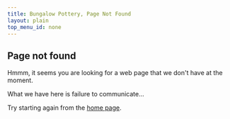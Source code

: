 ```yaml
---
title: Bungalow Pottery, Page Not Found
layout: plain
top_menu_id: none
---
```

## Page not found

Hmmm, it seems you are looking for a web page that we don't have at the moment.

What we have here is failure to communicate...

Try starting again from the [home page](/).
